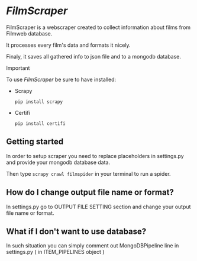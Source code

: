 # *FilmScraper* 
FilmScraper is a webscraper created to collect information about films from Filmweb database.

It processes every film's data and formats it nicely. 

Finaly, it saves all gathered info to json file and to a mongodb database. 

>[!IMPORTANT]
>To use *FilmScraper* be sure to have installed:
>  - Scrapy
>    
>    `pip install scrapy`
>  - Certifi
>    
>    `pip install certifi`

  ## Getting started
In order to setup scraper you need to replace placeholders in settings.py and provide your mongodb database data. 

Then type `scrapy crawl filmspider` in your terminal to run a spider.

  ## How do I change output file name or format? 
In settings.py go to OUTPUT FILE SETTING section and change your output file name or format.


  ## What if I don't want to use database?
In such situation you can simply comment out MongoDBPipeline line in settings.py ( in ITEM_PIPELINES object )


